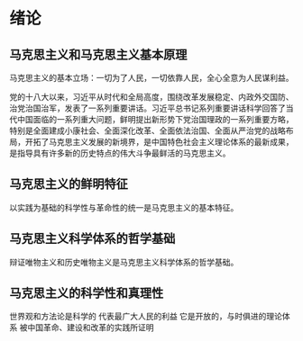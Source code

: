 # 绪论
## 马克思主义和马克思主义基本原理
马克思主义的基本立场：一切为了人民，一切依靠人民，全心全意为人民谋利益。

党的十八大以来，习近平从时代和全局高度，围绕改革发展稳定、内政外交国防、治党治国治军，发表了一系列重要讲话。习近平总书记系列重要讲话科学回答了当代中国面临的一系列重大问题，鲜明提出新形势下党治国理政的一系列重要方略，特别是全面建成小康社会、全面深化改革、全面依法治国、全面从严治党的战略布局，开拓了马克思主义发展的新境界，是中国特色社会主义理论体系的最新成果，是指导具有许多新的历史特点的伟大斗争最鲜活的马克思主义。

## 马克思主义的鲜明特征
以实践为基础的科学性与革命性的统一是马克思主义的基本特征。

## 马克思主义科学体系的哲学基础
辩证唯物主义和历史唯物主义是马克思主义科学体系的哲学基础。

## 马克思主义的科学性和真理性
世界观和方法论是科学的
代表最广大人民的利益
它是开放的，与时俱进的理论体系
被中国革命、建设和改革的实践所证明